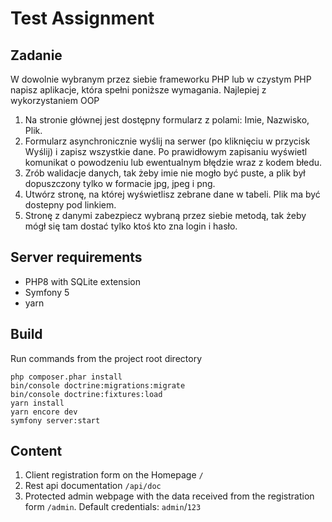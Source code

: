 # Test Assignment

## Zadanie
W dowolnie wybranym przez siebie frameworku PHP lub w czystym PHP napisz aplikacje, która spełni poniższe wymagania. Najlepiej z wykorzystaniem OOP

1. Na stronie głównej jest dostępny formularz z polami: Imie, Nazwisko, Plik.
2. Formularz asynchronicznie wyślij na serwer (po kliknięciu w przycisk Wyślij) i zapisz wszystkie dane. Po prawidłowym zapisaniu wyświetl komunikat o powodzeniu lub ewentualnym błędzie wraz z kodem błedu.
3. Zrób walidacje danych, tak żeby imie nie mogło być puste, a plik był dopuszczony tylko w formacie jpg, jpeg i png.
4. Utwórz stronę, na której wyświetlisz zebrane dane w tabeli. Plik ma być dostepny pod linkiem.
5. Stronę z danymi zabezpiecz wybraną przez siebie metodą, tak żeby mógł się tam dostać tylko ktoś kto zna login i hasło.

## Server requirements

- PHP8 with SQLite extension
- Symfony 5
- yarn

## Build

Run commands from the project root directory 
```shell
php composer.phar install
bin/console doctrine:migrations:migrate
bin/console doctrine:fixtures:load
yarn install
yarn encore dev
symfony server:start
```
## Content
1. Client registration form on the Homepage `/`
2. Rest api documentation `/api/doc`
3. Protected admin webpage with the data received from the registration form `/admin`. Default credentials: `admin`/`123`
